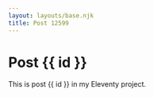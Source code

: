 ```yaml
---
layout: layouts/base.njk
title: Post 12599
---
```


# Post {{ id }}

This is post {{ id }} in my Eleventy project.

